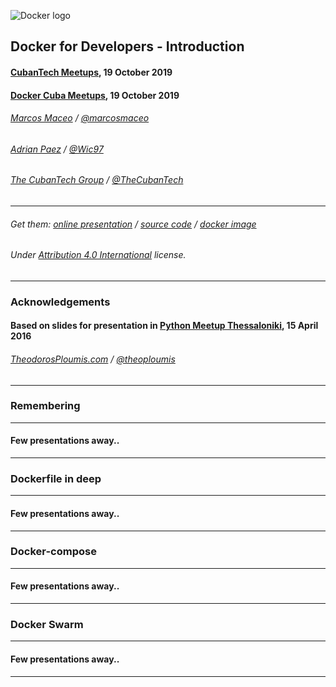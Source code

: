 ![Docker logo](img/docker_logo.png)

## Docker for Developers - Introduction

#### [CubanTech Meetups](http://www.meetup.com/CubanTech), 19 October 2019
#### [Docker Cuba Meetups](http://www.meetup.com/Docker-Cuba), 19 October 2019

###### [Marcos Maceo](https://github.com/stdevMac) / [@marcosmaceo](https://t.me/marcosmaceo)
###### [Adrian Paez](https://github.com/stdevAdrianPaez) / [@Wic97](https://t.me/Wic97)
###### [The CubanTech Group](http://cuban.tech) / [@TheCubanTech](http://twitter.com/TheCubanTech)
________________________

###### Get them: [online presentation](http://cubantech.github.io/docker-presentation/) / [source code](http://github.com/cubantech/docker-presentation) / [docker image](http://hub.docker.com/r/tplcom/docker-presentation/)

###### Under [Attribution 4.0 International](http://creativecommons.org/licenses/by/4.0/) license.

---

### Acknowledgements

#### Based on slides for presentation in [Python Meetup Thessaloniki](http://www.meetup.com/PyThess/), 15 April 2016

###### [TheodorosPloumis.com](http://www.theodorosploumis.com/en) / [@theoploumis](http://twitter.com/theoploumis)

---

### Remembering

---

#### Few presentations away..

---

### Dockerfile in deep

---

#### Few presentations away..

---

### Docker-compose

---

#### Few presentations away..

---

### Docker Swarm

---

#### Few presentations away..

---